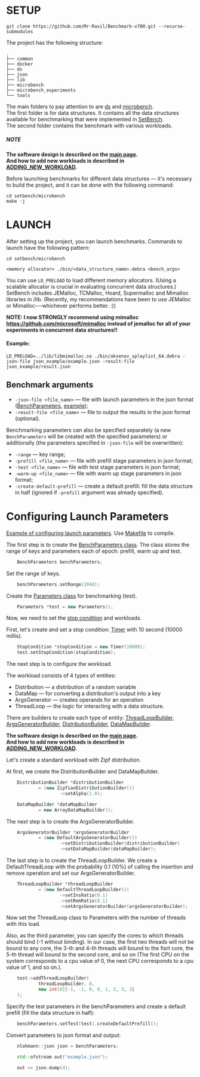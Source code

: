 # SETUP

[//]: # (First of all, it's necessary to clone the repository with submodules:)

[//]: # (```shell)
[//]: # (git clone https://gitlab.com/mr_ravil/setbench.git --recurse-submodules)
[//]: # (```)

```shell
git clone https://github.com/Mr-Ravil/Benchmark-v700.git --recurse-submodules
```

The project has the following structure:
```shell
.
├── common
├── docker
├── ds
├── json
├── lib
├── microbench
├── microbench_experiments
└── tools
```

The main folders to pay attention to are [ds](ds) and [microbench](microbench/).  
The first folder is for data structures. It contains all the data structures available for benchmarking
that were implemented in [SetBench](https://gitlab.com/trbot86/setbench).  
The second folder contains the benchmark with various workloads.

[//]: # (The first one stands for data structures - all available for benchmarking data structures are stored there  )

[//]: # (The latter stands for launching benchmarks and there you can specify many arguments.)

[//]: # (in particular, [different workloads]&#40;WORKLOADS.md&#41;.  )

##### NOTE 
**The software design is described on the [main page](./../README.md#software-design).**  
**And how to add new workloads is described in [ADDING_NEW_WORKLOAD](ADDING_NEW_WORKLOAD.md).**



Before launching benchmarks for different data structures —
it's necessary to build the project, and it can be done with the following command:

```shell
cd setbench/microbench
make -j
```

[//]: # (You can read about the redis implementation in [REDIS]&#40;gsat/REDIS.md&#41; )

[//]: # (and about other tree implementations in [TREES_IMPLEMENTATION]&#40;gsat/TREES_IMPLEMENTATION.md&#41;.)


# LAUNCH

After setting up the project, you can launch benchmarks. Commands to launch have the following pattern:

```shell
cd setbench/microbench

<memory allocator> ./bin/<data_structure_name>.debra <bench_args>
```

[//]: # (FROM SETBENCH WIKI: )
You can use `LD_PRELOAD` to load different memory allocators.
(Using a scalable allocator is crucial in evaluating concurrent data structures.)
SetBench includes JEMalloc, TCMalloc, Hoard, Supermalloc and Mimalloc libraries in /lib.
(Recently, my recommendations have been to use JEMalloc or Mimalloc---whichever performs better. :))

[//]: # (For instance, you can plug JEMalloc into the above example, instead of the default allocator, by running:)

**NOTE: I now STRONGLY recommend using mimalloc https://github.com/microsoft/mimalloc 
instead of jemalloc for all of your experiments in concurrent data structures!!**

#### Example:
```shell
LD_PRELOAD=../lib/libmimalloc.so ./bin/aksenov_splaylist_64.debra -json-file json_example/example.json -result-file json_example/result.json 
```

## Benchmark arguments

+ `-json-file <file_name>` — file with launch parameters in the json format ([BenchParameters](microbench/workloads/bench_parameters.h), [example](microbench/json_example/json_example.cpp));
+ `-result-file <file_name>` — file to output the results in the json format (optional).

Benchmarking parameters can also be specified separately
(a new `BenchParameters` will be created with the specified parameters)
or additionally 
(the parameters specified in `-json-file` will be overwritten):

+ `-range` — key range;
+ `-prefill <file_name>` — file with prefill stage parameters in json format;
+ `-test <file_name>` — file with test stage parameters in json format;
+ `-warm-up <file_name>` — file with warm up stage parameters in json format;
+ `-create-default-prefill` — create a default prefill: fill the data structure in half 
(ignored if `-prefill` argument was already specified).


# Configuring Launch Parameters

[Example of configuring launch parameters](microbench/json_example/json_example.cpp).
Use [Makefile](microbench/json_example/Makefile) to compile.

The first step is to create the [BenchParameters class](microbench/workloads/bench_parameters.h).
The class stores the range of keys and parameters each of epoch: prefill, warm up and test.

```c++
    BenchParameters benchParameters;
```

Set the range of keys.

```c++
    benchParameters.setRange(2048);
```

Create the [Parameters class](microbench/workloads/parameters.h) for benchmarking (test).

```c++
    Parameters *test = new Parameters();
```

Now, we need to set the [stop condition](microbench/workloads/stop_condition/stop_condition.h) and workloads.

First, let's create and set a stop condition: [Timer](microbench/workloads/stop_condition/impls/timer.h) with 10 second (10000 millis).

```c++
    StopCondition *stopCondition = new Timer(10000);
    test.setStopCondition(stopCondition);
```

The next step is to configure the workload.

The workload consists of 4 types of entities:
+ Distribution — a distribution of a random variable
+ DataMap — for converting a distribution's output into a key
+ ArgsGenerator — creates operands for an operation
+ ThreadLoop — the logic for interacting with a data structure.

There are builders to create each type of entity:
[ThreadLoopBuilder](microbench/workloads/thread_loops/thread_loop_builder.h),
[ArgsGeneratorBuilder](microbench/workloads/args_generators/args_generator_builder.h),
[DistributionBuilder](microbench/workloads/distributions/distribution_builder.h),
[DataMapBuilder](microbench/workloads/data_maps/data_map_builder.h).

[//]: # (**The software design is described in [SOFTWARE_DESIGN]&#40;SOFTWARE_DESIGN.md&#41;.**  )
**The software design is described on the [main page](./../README.md#software-design).**  
**And how to add new workloads is described in [ADDING_NEW_WORKLOAD](ADDING_NEW_WORKLOAD.md).**

[//]: # (**How to add new workloads is described [here]&#40;./ADDING_NEW_WORKLOAD.md&#41;.**)

Let's create a standard workload with Zipf distribution.

At first, we create the DistributionBuilder and DataMapBuilder.
```c++
    DistributionBuilder *distributionBuilder 
            = (new ZipfianDistributionBuilder())
                    ->setAlpha(1.0);

    DataMapBuilder *dataMapBuilder 
            = new ArrayDataMapBuilder();
```

The next step is to create the ArgsGeneratorBuilder.
```c++
    ArgsGeneratorBuilder *argsGeneratorBuilder
            = (new DefaultArgsGeneratorBuilder())
                    ->setDistributionBuilder(distributionBuilder)
                    ->setDataMapBuilder(dataMapBuilder);
```

The last step is to create the ThreadLoopBuilder. 
We create a DefaultThreadLoop with the probability 0.1 (10%) of calling the insertion and remove operation
and set our ArgsGeneratorBuilder.
```c++
    ThreadLoopBuilder *threadLoopBuilder
            = (new DefaultThreadLoopBuilder())
                    ->setInsRatio(0.1)
                    ->setRemRatio(0.1)
                    ->setArgsGeneratorBuilder(argsGeneratorBuilder);
```

Now set the ThreadLoop class to Parameters with the number of threads with this load.

Also, as the third parameter, you can specify the cores to which threads should bind (-1 without binding).
In our case, the first two threads will not be bound to any core, the 3-th and 4-th threads will bound to the fisrt core, 
the 5-th thread will bound to the second core, and so on
(The first CPU on the system corresponds to a cpu value of 0, the next CPU corresponds to a cpu value of 1, and so on.).
```c++
    test->addThreadLoopBuilder(
            threadLoopBuilder, 8,
            new int[8]{-1, -1, 0, 0, 1, 2, 3, 3}
    );
```

Specify the test parameters in the benchParameters and create a default prefill (fill the data structure in half):
```c++
    benchParameters.setTest(test).createDefaultPrefill();
```

Convert parameters to json format and output:
```c++
    nlohmann::json json = benchParameters;

    std::ofstream out("example.json");

    out << json.dump(4);
```


[//]: # (# Troubleshooting)
[//]: # ()
[//]: # (If something breaks after the launch, or there is such a problem:)
[//]: # ()
[//]: # (```shell)
[//]: # (PAPI ERROR: thread 0 unable to add event PAPI_L2_DCM: Permission level does not permit operation)
[//]: # (```)
[//]: # (then the following can help:)
[//]: # ()
[//]: # (```shell)
[//]: # (sudo sysctl kernel.perf_event_paranoid=1)
[//]: # (```)


